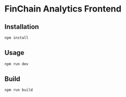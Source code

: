 # FinChain Analytics Frontend

## Installation

```bash
npm install
```

## Usage

```bash
npm run dev
```

## Build

```bash
npm run build
```
